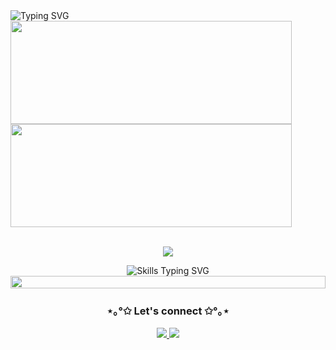 <!-- Header con estilo limpio -->
<img src="https://readme-typing-svg.demolab.com?font=Fira+Code&size=22&duration=4000&pause=1000&color=FF66B2&background=FFFFFF00&center=true&vCenter=true&width=500&lines=✦+Welcome+to+my+coding+space+✦;❀+YAMELI.exe+is+running...+❀" alt="Typing SVG" />
<br>
<!-- Estadísticas con diseño arcade -->
<img width="450" height="165" src="https://github-readme-stats.vercel.app/api?username=yvmeli&show_icons=true&count_private=true&hide_title=true&hide=prs&theme=synthwave&border_color=e100ff&bg_color=000000&ring_color=00ff00&text_color=00ff00&icon_color=e100ff" />
<img width="450" height="165" src="https://github-readme-stats.vercel.app/api/top-langs/?username=yvmeli&layout=compact&theme=synthwave&hide_title=true&border_color=e100ff&bg_color=000000&text_color=00ff00&card_width=450" />
<!-- Technology Stack con íconos limpios -->
<br><br>

<div align="center">
  <p align="center">
    <img src="https://skillicons.dev/icons?i=html,css,js,python,cs,dotnet,mysql" />
  </p>
  <img src="https://readme-typing-svg.demolab.com?font=Fira+Code&size=18&duration=3000&pause=1000&color=FF66B2&center=true&vCenter=true&width=435&lines=Frontend+development+%E2%9C%A7+Advanced;Backend+development+%E2%9C%A7+Skilled+developer;Database+management+%E2%9C%A7+Expert+level;DevOps+%E2%9C%A7+Growing+skills" alt="Skills Typing SVG"/>
</div>
<img src="https://i.imgur.com/dBaSKWF.gif" height="20" width="100%">
<!-- Conexiones con diseño minimalista -->
<h3 align="center">⋆｡°✩ Let's connect ✩°｡⋆</h3>
<p align="center">
  <a href="https://github.com/yvmeli">
    <img src="https://img.shields.io/badge/GitHub-Profile-FF66B2?style=flat-square&logo=github&logoColor=white"/>
  </a>
  <a href="https://linkedin.com/in/yameli">
    <img src="https://img.shields.io/badge/LinkedIn-Connect-FF66B2?style=flat-square&logo=linkedin&logoColor=white"/>
  </a>
</p>
